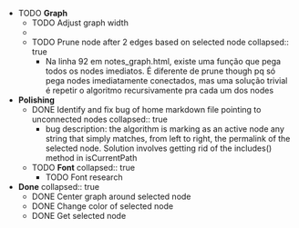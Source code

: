 ---
---

- TODO **Graph**
	- TODO Adjust graph width
	-
	- TODO Prune node after 2 edges based on selected node
	  collapsed:: true
		- Na linha 92 em notes_graph.html, existe uma função que pega todos os nodes imediatos. É diferente de prune though pq só pega nodes imediatamente conectados, mas uma solução trivial é repetir o algoritmo recursivamente pra cada um dos nodes
- **Polishing**
	- DONE Identify and fix bug of home markdown file pointing to unconnected nodes
	  collapsed:: true
		- bug description: the algorithm is marking as an active node any string that simply matches, from left to right, the permalink of the selected node. Solution involves getting rid of the includes() method in isCurrentPath
	- TODO **Font**
	  collapsed:: true
		- TODO Font research
- **Done**
  collapsed:: true
	- DONE Center graph around selected node
	- DONE Change color of selected node
	- DONE Get selected node